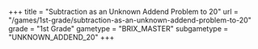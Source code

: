 +++
title = "Subtraction as an Unknown Addend Problem to 20"
url = "/games/1st-grade/subtraction-as-an-unknown-addend-problem-to-20"
grade = "1st Grade"
gametype = "BRIX_MASTER"
subgametype = "UNKNOWN_ADDEND_20"
+++